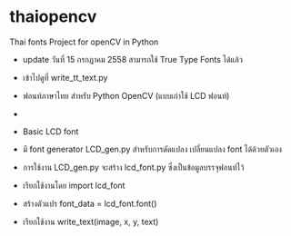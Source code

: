 # thaiopencv
Thai fonts Project for openCV in Python
- update วันที่ 15 กรกฎาคม 2558 สามารถใช้ True Type Fonts ได้แล้ว
- เข้าไปดูที่ write_tt_text.py

- ฟอนท์ภาษาไทย สำหรับ Python OpenCV (แบบเก่าใช้ LCD ฟอนท์) 
- 
- Basic LCD font
- มี font generator LCD_gen.py สำหรับการดัดแปลง เปลี่ยนแปลง font ได้ด้วยตัวเอง
- การใช้งาน LCD_gen.py จะสร้าง lcd_font.py ซึ่งเป็นข้อมูลบรรจุฟอนท์ไว้
- เรียกใช้งานโดย import lcd_font
- สร้างตัวแปร font_data = lcd_font.font()
- เรียกใช้งาน write_text(image, x, y, text)
